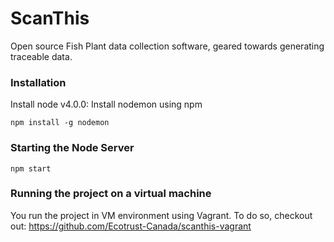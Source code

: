 # ScanThis

Open source Fish Plant data collection software, geared towards generating traceable data.

### Installation

Install node v4.0.0: 
Install nodemon using npm
```
npm install -g nodemon
```

### Starting the Node Server
```
npm start
```

### Running the project on a virtual machine

You run the project in VM environment using Vagrant. To do so, checkout out: https://github.com/Ecotrust-Canada/scanthis-vagrant
